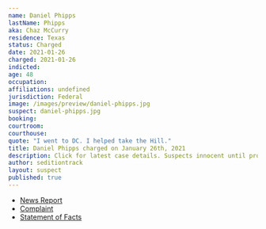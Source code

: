 ```yaml
---
name: Daniel Phipps
lastName: Phipps
aka: Chaz McCurry
residence: Texas
status: Charged
date: 2021-01-26
charged: 2021-01-26
indicted:
age: 48
occupation:
affiliations: undefined
jurisdiction: Federal
image: /images/preview/daniel-phipps.jpg
suspect: daniel-phipps.jpg
booking:
courtroom:
courthouse:
quote: "I went to DC. I helped take the Hill."
title: Daniel Phipps charged on January 26th, 2021
description: Click for latest case details. Suspects innocent until proven guilty.
author: seditiontrack
layout: suspect
published: true
---
```

- [News Report](https://www.dallasnews.com/news/crime/2021/01/27/garland-man-who-posted-photo-of-himself-inside-capitol-building-is-arrested/)
- [Complaint](https://www.justice.gov/opa/page/file/1360726/download)
- [Statement of Facts](https://www.justice.gov/opa/page/file/1360726/download)
